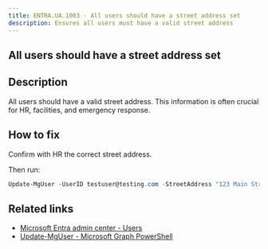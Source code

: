 ```yaml
---
title: ENTRA.UA.1003 - All users should have a street address set
description: Ensures all users must have a valid street address
---
```

## All users should have a street address set

## Description

All users should have a valid street address. This information is often crucial for HR, facilities, and emergency response.

## How to fix

Confirm with HR the correct street address.

Then run:

```powershell
Update-MgUser -UserID testuser@testing.com -StreetAddress "123 Main Street"
```

## Related links

- [Microsoft Entra admin center - Users](https://entra.microsoft.com/#view/Microsoft_AAD_UsersAndTenants/UserManagementMenuBlade/~/AllUsers/menuId/)
- [Update-MgUser - Microsoft Graph PowerShell](https://learn.microsoft.com/en-us/powershell/module/microsoft.graph.users/update-mguser)
